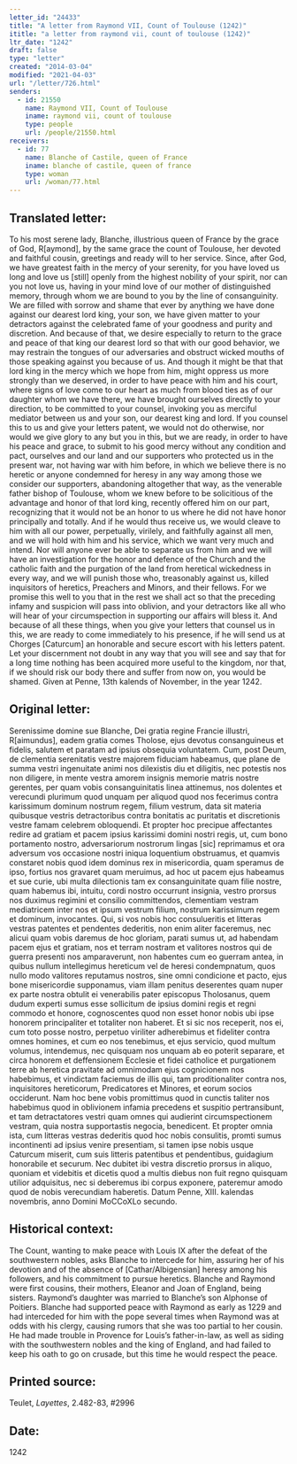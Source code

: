 ```yaml
---
letter_id: "24433"
title: "A letter from Raymond VII, Count of Toulouse (1242)"
ititle: "a letter from raymond vii, count of toulouse (1242)"
ltr_date: "1242"
draft: false
type: "letter"
created: "2014-03-04"
modified: "2021-04-03"
url: "/letter/726.html"
senders:
  - id: 21550
    name: Raymond VII, Count of Toulouse
    iname: raymond vii, count of toulouse
    type: people
    url: /people/21550.html
receivers:
  - id: 77
    name: Blanche of Castile, queen of France
    iname: blanche of castile, queen of france
    type: woman
    url: /woman/77.html
---
```

<h2> Translated letter:</h2>To his most serene lady, Blanche, illustrious queen of France by the grace of God, R[aymond], by the same grace the count of Toulouse, her devoted and faithful cousin, greetings and ready will to her service.
Since, after God, we have greatest faith in the mercy of your serenity, for you have loved us long and love us [still] openly from the highest nobility of your spirit, nor can you not love us, having in your mind love of our mother of distinguished memory, through whom we are bound to you by the line of consanguinity.  We are filled with sorrow and shame that ever by anything we have done against our dearest lord king, your son, we have given matter to your detractors against the celebrated fame of your goodness and purity and discretion.
And because of that, we desire especially to return to the grace and peace of that king our dearest lord so that with our good behavior, we may restrain the tongues of our adversaries and obstruct wicked mouths of those speaking against you because of us.  And though it might be that that lord king in the mercy which we hope from him, might oppress us more strongly than we deserved, in order to have peace with him and his court, where signs of love come to our heart as much from blood ties as of our daughter whom we have there, we have brought ourselves directly to your direction, to be committed to your counsel, invoking you as merciful mediator between us and your son, our dearest king and lord.
If you counsel this to us and give your letters patent, we would not do otherwise, nor would we give glory to any but you in this, but we are ready, in order to have his peace and grace, to submit to his good mercy without any condition and pact, ourselves and our land and our supporters who protected us in the present war, not having war with him before, in which we believe there is no heretic or anyone condemned for heresy in any way among those we consider our supporters, abandoning altogether that way, as the venerable father bishop of Toulouse, whom we knew before to be solicitious of the advantage and honor of that lord king, recently offered him on our part, recognizing that it would not be an honor to us where he did not have honor principally and totally.
And if he would thus receive us, we would cleave to him with all our power, perpetually, virilely, and faithfully against all men, and we will hold with him and his service, which we want very much and intend.  Nor will anyone ever be able to separate us from him and we will have an investigation for the honor and defence of the Church and the catholic faith and the purgation of the land from heretical wickedness in every way, and we will punish those who, treasonably against us, killed inquisitors of heretics, Preachers and Minors, and their fellows.
For we promise this well to you that in the rest we shall act so that the preceding infamy and suspicion will pass into oblivion, and your detractors like all who will hear of your circumspection in supporting our affairs will bless it.  And because of all these things, when you give your letters that counsel us in this, we are ready to come immediately to his presence, if he will send us at Chorges [Caturcum] an honorable and secure escort with his letters patent.  Let your discernment not doubt in any way that you will see and say that for a long time nothing has been acquired more useful to the kingdom, nor that, if we should risk our body there and suffer from now on, you would be shamed.
Given at Penne, 13th kalends of November, in the year 1242.
<h2 class="mt-4"> Original letter:</h2>Serenissime domine sue Blanche, Dei gratia regine Francie illustri, R[aimundus], eadem gratia comes Tholose, ejus devotus consanguineus et fidelis, salutem et paratam ad ipsius obsequia voluntatem.
Cum, post Deum, de clementia serenitatis vestre majorem fiduciam habeamus, que plane de summa vestri ingenuitate animi nos dilexistis diu et diligitis, nec potestis nos non diligere, in mente vestra amorem insignis memorie matris nostre gerentes, per quam vobis consanguinitatis linea attinemus, nos dolentes et verecundi plurimum quod unquam per aliquod quod nos fecerimus contra karissimum dominum nostrum regem, filium vestrum, data sit materia quibusque vestris detractoribus contra bonitatis ac puritatis et discretionis vestre famam celebrem obloquendi.  Et propter hoc precipue affectantes redire ad gratiam et pacem ipsius karissimi domini nostri regis, ut, cum bono portamento nostro, adversariorum nostrorum lingas [sic] reprimamus et ora adversum vos occasione nostri iniqua loquentium obstruamus, et quamvis constaret nobis quod idem dominus rex in misericordia, quam speramus de ipso, fortius nos gravaret quam meruimus, ad hoc ut pacem ejus habeamus et sue curie, ubi multa dilectionis tam ex consanguinitate quam filie nostre, quam habemus ibi, intuitu, cordi nostro occurrunt insignia, vestro prorsus nos duximus regimini et consilio committendos, clementiam vestram mediatricem inter nos et ipsum vestrum filium, nostrum karissimum regem et dominum, invocantes.  Qui, si vos nobis hoc consulueritis et litteras vestras patentes et pendentes dederitis, non enim aliter faceremus, nec alicui quam vobis daremus de hoc gloriam, parati sumus ut, ad habendam pacem ejus et gratiam, nos et terram nostram et valitores nostros qui de guerra presenti nos amparaverunt, non habentes cum eo guerram antea, in quibus nullum intellegimus hereticum vel de heresi condempnatum, quos nullo modo valitores reputamus nostros, sine omni condicione et pacto, ejus bone misericordie supponamus, viam illam penitus deserentes quam nuper ex parte nostra obtulit ei venerabilis pater episcopus Tholosanus, quem dudum experti sumus esse sollicitum de ipsius domini regis et regni commodo et honore, cognoscentes quod non esset honor nobis ubi ipse honorem principaliter et totaliter non haberet.  Et si sic nos receperit, nos ei, cum toto posse nostro, perpetuo viriliter adherebimus et fideliter contra omnes homines, et cum eo nos tenebimus, et ejus servicio, quod multum volumus, intendemus, nec quisquam nos unquam ab eo poterit separare, et circa honorem et deffensionem Ecclesie et fidei catholice et purgationem terre ab heretica pravitate ad omnimodam ejus cognicionem nos habebimus, et vindictam faciemus de illis qui, tam proditionaliter contra nos, inquisitores hereticorum, Predicatores et Minores, et eorum socios occiderunt.  Nam hoc bene vobis promittimus quod in cunctis taliter nos habebimus quod in oblivionem infamia precedens et suspitio pertransibunt, et tam detractatores vestri quam omnes qui audierint circumspectionem vestram, quia nostra supportastis negocia, benedicent.  Et propter omnia ista, cum litteras vestras dederitis quod hoc nobis consulitis, promti sumus incontinenti ad ipsius venire presentiam, si tamen ipse nobis usque Caturcum miserit, cum suis litteris patentibus et pendentibus, guidagium honorabile et securum.  Nec dubitet ibi vestra discretio prorsus in aliquo, quoniam et videbitis et dicetis quod a multis diebus non fuit regno quisquam utilior adquisitus, nec si deberemus ibi corpus exponere, pateremur amodo quod de nobis verecundiam haberetis.
Datum Penne, XIII. kalendas novembris, anno Domini MoCCoXLo secundo.
<h2 class="mt-4"> Historical context:</h2>The Count, wanting to make peace with Louis IX after the defeat of the southwestern nobles, asks Blanche to intercede for him, assuring her of his devotion and of the absence of [Cathar/Albigensian] heresy among his followers, and his commitment to pursue heretics.  Blanche and Raymond were first cousins, their mothers, Eleanor and Joan of England, being sisters.  Raymond’s daughter was married to Blanche’s son Alphonse of Poitiers.  Blanche had supported peace with Raymond as early as 1229 and had interceded for him with the pope several times when Raymond was at odds with his clergy, causing rumors that she was too partial to her cousin.  He had made trouble in Provence for Louis’s father-in-law, as well as siding with the southwestern nobles and the king of England, and had failed to keep his oath to go on crusade, but this time he would respect the peace.
<h2 class="mt-4"> Printed source:</h2><p>Teulet, <em>Layettes</em>, 2.482-83, #2996</p><h2 class="mt-4"> Date:</h2>1242